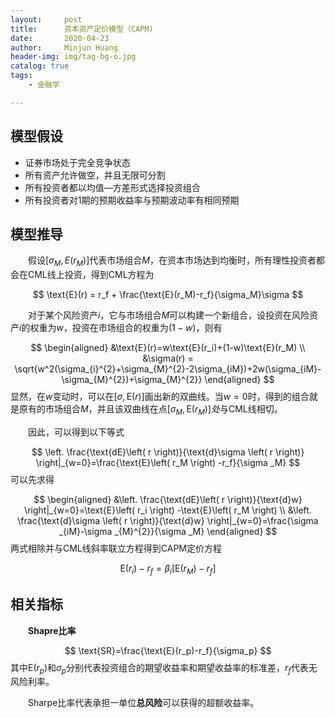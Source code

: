 ```yaml
---
layout:     post
title:      资本资产定价模型（CAPM)
date:       2020-04-23
author:     Minjun Huang
header-img: img/tag-bg-o.jpg
catalog: true
tags:
    - 金融学

---
```


<head>
    <script src="https://cdn.mathjax.org/mathjax/latest/MathJax.js?config=TeX-AMS-MML_HTMLorMML" type="text/javascript"></script>
    <script type="text/x-mathjax-config">
        MathJax.Hub.Config({
            tex2jax: {
            skipTags: ['script', 'noscript', 'style', 'textarea', 'pre'],
            inlineMath: [['$','$']]
            }
        });
    </script>
</head>

## 模型假设

- 证券市场处于完全竞争状态
- 所有资产允许做空，并且无限可分割
- 所有投资者都以均值—方差形式选择投资组合
- 所有投资者对1期的预期收益率与预期波动率有相同预期

## 模型推导

&emsp;&emsp;假设$[\sigma_M,E(r_M)]$代表市场组合$M$，在资本市场达到均衡时，所有理性投资者都会在CML线上投资，得到CML方程为


$$
\text{E}(r) = r_f + \frac{\text{E}(r_M)-r_f}{\sigma_M}\sigma
$$


&emsp;&emsp;对于某个风险资产$i$，它与市场组合$M$可以构建一个新组合，设投资在风险资产$i$的权重为$w$，投资在市场组合的权重为$(1-w)$，则有


$$
\begin{aligned}
&\text{E}(r)=w\text{E}(r_i)+(1-w)\text{E}(r_M) \\
&\sigma(r) = \sqrt{w^2(\sigma_{i}^{2}+\sigma_{M}^{2}-2\sigma_{iM})+2w(\sigma_{iM}-\sigma_{M}^{2})+\sigma_{M}^{2}}
\end{aligned}
$$
显然，在$w$变动时，可以在$[\sigma,\text{E}(r)]$画出新的双曲线。当$w=0$时，得到的组合就是原有的市场组合$M$，并且该双曲线在点$[\sigma_M,\text{E}(r_M)]处$与CML线相切。



&emsp;&emsp;因此，可以得到以下等式


$$
\left. \frac{\text{dE}\left( r \right)}{\text{d}\sigma \left( r \right)} \right|_{w=0}=\frac{\text{E}\left( r_M \right) -r_f}{\sigma _M}
$$
可以先求得


$$
\begin{aligned}
&\left. \frac{\text{dE}\left( r \right)}{\text{d}w} \right|_{w=0}=\text{E}\left( r_i \right) -\text{E}\left( r_M \right) 
\\
&\left. \frac{\text{d}\sigma \left( r \right)}{\text{d}w} \right|_{w=0}=\frac{\sigma _{iM}-\sigma _{M}^{2}}{\sigma _M}
\end{aligned}
$$
两式相除并与CML线斜率联立方程得到CAPM定价方程


$$
\text{E}(r_i)-r_f=\beta_i[\text{E}(r_M)-r_f]
$$

## 相关指标

&emsp;&emsp;**Shapre比率**


$$
\text{SR}=\frac{\text{E}(r_p)-r_f}{\sigma_p}
$$
其中$\text{E}(r_p)$和$\sigma_p$分别代表投资组合的期望收益率和期望收益率的标准差，$r_f$代表无风险利率。



&emsp;&emsp;Sharpe比率代表承担一单位**总风险**可以获得的超额收益率。


